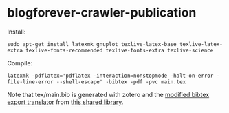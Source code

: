 blogforever-crawler-publication
===============================

Install:

    sudo apt-get install latexmk gnuplot texlive-latex-base texlive-latex-extra texlive-fonts-recommended texlive-fonts-extra texlive-science

Compile:

    latexmk -pdflatex='pdflatex -interaction=nonstopmode -halt-on-error -file-line-error --shell-escape' -bibtex -pdf -pvc main.tex

Note that tex/main.bib is generated with zotero and the [modified bibtex export translator](http://www.rtwilson.com/academic/autozotbib) from [this shared library](https://www.zotero.org/groups/blogforever-crawler).
